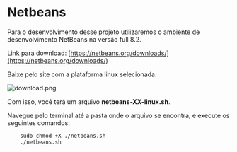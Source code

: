 # Netbeans

Para o desenvolvimento desse projeto utilizaremos o ambiente de desenvolvimento NetBeans na versão full 8.2.

Link para download: [https://netbeans.org/downloads/](https://netbeans.org/downloads/)

Baixe pelo site com a plataforma linux selecionada:

![download.png]({{site.baseurl}}/parteI-preparando-seu-ambiente/linux/download.png)

Com isso, você terá um arquivo **netbeans-XX-linux.sh**.

Navegue pelo terminal até a pasta onde o arquivo se encontra, e execute os seguintes comandos:

```
	sudo chmod +X ./netbeans.sh
	./netbeans.sh
```
